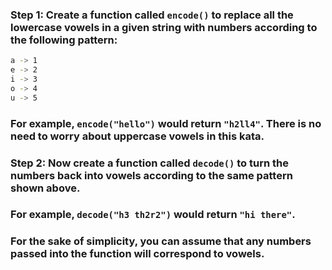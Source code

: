 ### Step 1: Create a function called `encode()` to replace all the lowercase vowels in a given string with numbers according to the following pattern:

```bash
a -> 1
e -> 2
i -> 3
o -> 4
u -> 5
```

### For example, `encode("hello")` would return `"h2ll4"`. There is no need to worry about uppercase vowels in this kata.

### Step 2: Now create a function called `decode()` to turn the numbers back into vowels according to the same pattern shown above.

### For example, `decode("h3 th2r2")` would return `"hi there"`.

### For the sake of simplicity, you can assume that any numbers passed into the function will correspond to vowels.
